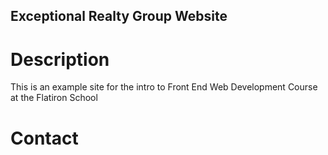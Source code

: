 Exceptional Realty Group Website
---

# Description

This is an example site for the intro to Front End Web Development Course at the Flatiron School

# Contact

